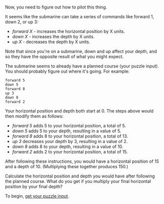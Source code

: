 Now, you need to figure out how to pilot this thing.

It seems like the submarine can take a series of commands like forward 1, down 2, or up 3:

- _forward X_ - increases the horizontal position by X units.
- _down X_ - increases the depth by X units.
- _up X_ - decreases the depth by X units.

Note that since you're on a submarine, down and up affect your depth, and so they have the opposite result of what you might expect.

The submarine seems to already have a planned course (your puzzle input). You should probably figure out where it's going. For example:

```text
forward 5
down 5
forward 8
up 3
down 8
forward 2
```

Your horizontal position and depth both start at 0. The steps above would then modify them as follows:

- _forward 5_ adds 5 to your horizontal position, a total of 5.
- _down 5_ adds 5 to your depth, resulting in a value of 5.
- _forward 8_ adds 8 to your horizontal position, a total of 13.
- _up 3_ decreases your depth by 3, resulting in a value of 2.
- _down 8_ adds 8 to your depth, resulting in a value of 10.
- _forward 2_ adds 2 to your horizontal position, a total of 15.

After following these instructions, you would have a horizontal position of 15 and a depth of 10. (Multiplying these together produces 150.)

Calculate the horizontal position and depth you would have after following the planned course. What do you get if you multiply your final horizontal position by your final depth?

To begin, [get your puzzle input](https://adventofcode.com/2021/day/2/input).

